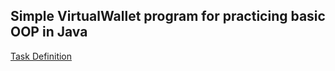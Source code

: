 ## Simple VirtualWallet program for practicing basic OOP in Java

[Task Definition](https://github.com/fmi/java-course/tree/master/02-oop-in-java-i/lab)
